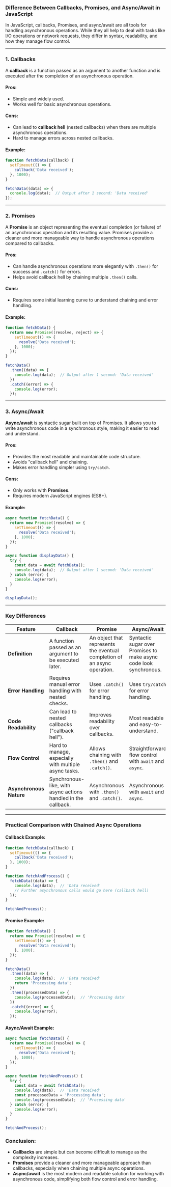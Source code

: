 ### Difference Between Callbacks, Promises, and Async/Await in JavaScript

In JavaScript, callbacks, Promises, and async/await are all tools for handling asynchronous operations. While they all help to deal with tasks like I/O operations or network requests, they differ in syntax, readability, and how they manage flow control.

---

### 1. **Callbacks**

A **callback** is a function passed as an argument to another function and is executed after the completion of an asynchronous operation.

#### **Pros**:
- Simple and widely used.
- Works well for basic asynchronous operations.

#### **Cons**:
- Can lead to **callback hell** (nested callbacks) when there are multiple asynchronous operations.
- Hard to manage errors across nested callbacks.

#### **Example**:
```javascript
function fetchData(callback) {
  setTimeout(() => {
    callback('Data received');
  }, 1000);
}

fetchData((data) => {
  console.log(data);  // Output after 1 second: 'Data received'
});
```

---

### 2. **Promises**

A **Promise** is an object representing the eventual completion (or failure) of an asynchronous operation and its resulting value. Promises provide a cleaner and more manageable way to handle asynchronous operations compared to callbacks.

#### **Pros**:
- Can handle asynchronous operations more elegantly with `.then()` for success and `.catch()` for errors.
- Helps avoid callback hell by chaining multiple `.then()` calls.

#### **Cons**:
- Requires some initial learning curve to understand chaining and error handling.

#### **Example**:
```javascript
function fetchData() {
  return new Promise((resolve, reject) => {
    setTimeout(() => {
      resolve('Data received');
    }, 1000);
  });
}

fetchData()
  .then((data) => {
    console.log(data);  // Output after 1 second: 'Data received'
  })
  .catch((error) => {
    console.log(error);
  });
```

---

### 3. **Async/Await**

**Async/await** is syntactic sugar built on top of Promises. It allows you to write asynchronous code in a synchronous style, making it easier to read and understand.

#### **Pros**:
- Provides the most readable and maintainable code structure.
- Avoids "callback hell" and chaining.
- Makes error handling simpler using `try/catch`.

#### **Cons**:
- Only works with **Promises**.
- Requires modern JavaScript engines (ES8+).

#### **Example**:
```javascript
async function fetchData() {
  return new Promise((resolve) => {
    setTimeout(() => {
      resolve('Data received');
    }, 1000);
  });
}

async function displayData() {
  try {
    const data = await fetchData();
    console.log(data);  // Output after 1 second: 'Data received'
  } catch (error) {
    console.log(error);
  }
}

displayData();
```

---

### Key Differences

| **Feature**            | **Callback**                                       | **Promise**                                       | **Async/Await**                                      |
|------------------------|----------------------------------------------------|---------------------------------------------------|------------------------------------------------------|
| **Definition**         | A function passed as an argument to be executed later. | An object that represents the eventual completion of an async operation. | Syntactic sugar over Promises to make async code look synchronous. |
| **Error Handling**     | Requires manual error handling with nested checks. | Uses `.catch()` for error handling.               | Uses `try/catch` for error handling.                 |
| **Code Readability**   | Can lead to nested callbacks ("callback hell").   | Improves readability over callbacks.              | Most readable and easy-to-understand.                |
| **Flow Control**       | Hard to manage, especially with multiple async tasks. | Allows chaining with `.then()` and `.catch()`.    | Straightforward flow control with `await` and `async`. |
| **Asynchronous Nature**| Synchronous-like, with async actions handled in the callback. | Asynchronous with `.then()` and `.catch()`.      | Asynchronous with `await` and `async`.               |

---

### Practical Comparison with Chained Async Operations

#### **Callback Example**:
```javascript
function fetchData(callback) {
  setTimeout(() => {
    callback('Data received');
  }, 1000);
}

function fetchAndProcess() {
  fetchData((data) => {
    console.log(data);  // 'Data received'
    // Further asynchronous calls would go here (callback hell)
  });
}

fetchAndProcess();
```

#### **Promise Example**:
```javascript
function fetchData() {
  return new Promise((resolve) => {
    setTimeout(() => {
      resolve('Data received');
    }, 1000);
  });
}

fetchData()
  .then((data) => {
    console.log(data);  // 'Data received'
    return 'Processing data';
  })
  .then((processedData) => {
    console.log(processedData);  // 'Processing data'
  })
  .catch((error) => {
    console.log(error);
  });
```

#### **Async/Await Example**:
```javascript
async function fetchData() {
  return new Promise((resolve) => {
    setTimeout(() => {
      resolve('Data received');
    }, 1000);
  });
}

async function fetchAndProcess() {
  try {
    const data = await fetchData();
    console.log(data);  // 'Data received'
    const processedData = 'Processing data';
    console.log(processedData);  // 'Processing data'
  } catch (error) {
    console.log(error);
  }
}

fetchAndProcess();
```

### Conclusion:
- **Callbacks** are simple but can become difficult to manage as the complexity increases.
- **Promises** provide a cleaner and more manageable approach than callbacks, especially when chaining multiple async operations.
- **Async/await** is the most modern and readable solution for working with asynchronous code, simplifying both flow control and error handling.